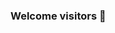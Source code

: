 ### Welcome visitors 👋

<!--
**Ben80850/Ben80850** is a ✨ _special_ ✨ repository because its `README.md` (this file) appears on your GitHub profile.

Here are some ideas to get you started:
I'm a young web developer aged 22 who's looking to get some real experience in this field.
I'm gradually picking up the bass and plan to learn the ReactJs framework in the near future.😁

If you ever want to contact me for an assignment, here are the networks on which you can get in touch : 

